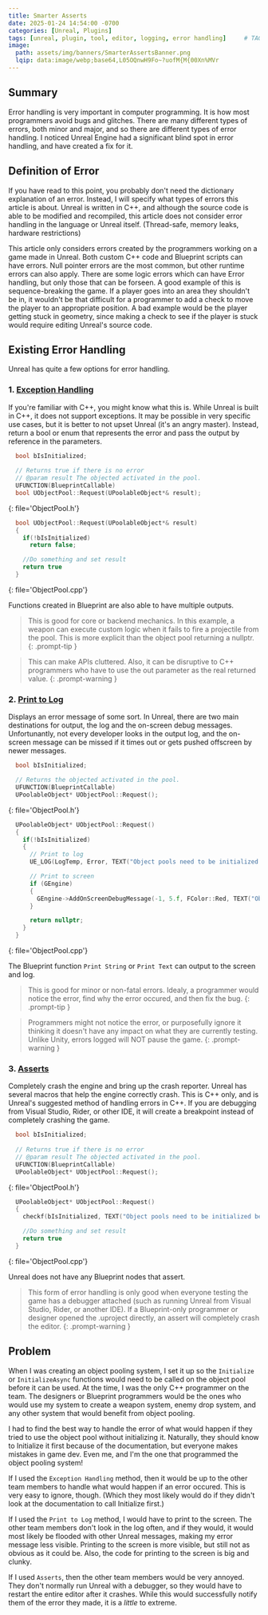 ```yaml
---
title: Smarter Asserts
date: 2025-01-24 14:54:00 -0700
categories: [Unreal, Plugins]
tags: [unreal, plugin, tool, editor, logging, error handling]     # TAG names should always be lowercase
image:
  path: assets/img/banners/SmarterAssertsBanner.png
  lqip: data:image/webp;base64,L05OQnwH9Fo~?uofM{M{00Xn%MVr
---
```


## Summary

Error handling is very important in computer programming. It is how most programmers avoid bugs and glitches. There are many different types of errors, both minor and major, and so there are different types of error handling. I noticed Unreal Engine had a significant blind spot in error handling, and have created a fix for it.

## Definition of Error

If you have read to this point, you probably don't need the dictionary explanation of an error. Instead, I will specify what types of errors this article is about. Unreal is written in C++, and although the source code is able to be modified and recompiled, this article does not consider error handling in the language or Unreal itself. (Thread-safe, memory leaks, hardware restrictions)

This article only considers errors created by the programmers working on a game made in Unreal. Both custom C++ code and Blueprint scripts can have errors. Null pointer errors are the most common, but other runtime errors can also apply. There are some logic errors which can have Error handling, but only those that can be forseen. A good example of this is sequence-breaking the game. If a player goes into an area they shouldn't be in, it wouldn't be that difficult for a programmer to add a check to move the player to an appropriate position. A bad example would be the player getting stuck in geometry, since making a check to see if the player is stuck would require editing Unreal's source code.

## Existing Error Handling

Unreal has quite a few options for error handling.
### 1. [Exception Handling](https://www.geeksforgeeks.org/exception-handling-c/)
  
  If you're familiar with C++, you might know what this is. While Unreal is built in C++, it does not support exceptions. It may be possible in very specific use cases, but it is better to not upset Unreal (it's an angry master). Instead, return a bool or enum that represents the error and pass the output by reference in the parameters.
  
  ```cpp
    bool bIsInitialized;
    
    // Returns true if there is no error
    // @param result The objected activated in the pool.
    UFUNCTION(BlueprintCallable)
    bool UObjectPool::Request(UPoolableObject*& result);
  ```
  {: file='ObjectPool.h'}

  ```cpp
    bool UObjectPool::Request(UPoolableObject*& result)
    {
      if(!bIsInitialized)
        return false;

      //Do something and set result
      return true
    }
  ```
  {: file='ObjectPool.cpp'}

  Functions created in Blueprint are also able to have multiple outputs.

  > This is good for core or backend mechanics. In this example, a weapon can execute custom logic when it fails to fire a projectile from the pool. This is more explicit than the object pool returning a nullptr.
  {: .prompt-tip }

  > This can make APIs cluttered. Also, it can be disruptive to C++ programmers who have to use the out parameter as the real returned value.
  {: .prompt-warning }

### 2. [Print to Log](https://dev.epicgames.com/documentation/en-us/unreal-engine/logging-in-unreal-engine)
  
  Displays an error message of some sort. In Unreal, there are two main destinations for output, the log and the on-screen debug messages. Unfortunantly, not every developer looks in the output log, and the on-screen message can be missed if it times out or gets pushed offscreen by newer messages.
  
  ```cpp
    bool bIsInitialized;

    // Returns the objected activated in the pool.
    UFUNCTION(BlueprintCallable)
    UPoolableObject* UObjectPool::Request();
  ```
  {: file='ObjectPool.h'}

  ```cpp
    UPoolableObject* UObjectPool::Request()
    {
      if(!bIsInitialized)
      {
        // Print to log
        UE_LOG(LogTemp, Error, TEXT("Object pools need to be initialized before an object can be requested from it."));

        // Print to screen
        if (GEngine)
        {
          GEngine->AddOnScreenDebugMessage(-1, 5.f, FColor::Red, TEXT("Object pools need to be initialized before an object can be requested from it."));
        }

        return nullptr;
      }
    }
  ```
  {: file='ObjectPool.cpp'}

  The Blueprint function `Print String` or `Print Text` can output to the screen and log.

  > This is good for minor or non-fatal errors. Idealy, a programmer would notice the error, find why the error occured, and then fix the bug.
  {: .prompt-tip }

  > Programmers might not notice the error, or purposefully ignore it thinking it doesn't have any impact on what they are currently testing. Unlike Unity, errors logged will NOT pause the game.
  {: .prompt-warning }

### 3. [Asserts](https://dev.epicgames.com/documentation/en-us/unreal-engine/asserts-in-unreal-engine)
  
  Completely crash the engine and bring up the crash reporter. Unreal has several macros that help the engine correctly crash. This is C++ only, and is Unreal's suggested method of handling errors in C++. If you are debugging from Visual Studio, Rider, or other IDE, it will create a breakpoint instead of completely crashing the game.

  ```cpp
    bool bIsInitialized;
    
    // Returns true if there is no error
    // @param result The objected activated in the pool.
    UFUNCTION(BlueprintCallable)
    UPoolableObject* UObjectPool::Request();
  ```
  {: file='ObjectPool.h'}

  ```cpp
    UPoolableObject* UObjectPool::Request()
    {
      checkf(bIsInitialized, TEXT("Object pools need to be initialized before an object can be requested from it."))

      //Do something and set result
      return true
    }
  ```
  {: file='ObjectPool.cpp'}

  Unreal does not have any Blueprint nodes that assert.

  > This form of error handling is only good when everyone testing the game has a debugger attached (such as running Unreal from Visual Studio, Rider, or another IDE). If a Blueprint-only programmer or designer opened the .uproject directly, an assert will completely crash the editor.
  {: .prompt-warning }

## Problem

When I was creating an object pooling system, I set it up so the `Initialize` or `InitializeAsync` functions would need to be called on the object pool before it can be used. At the time, I was the only C++ programmer on the team. The designers or Blueprint programmers would be the ones who would use my system to create a weapon system, enemy drop system, and any other system that would benefit from object pooling. 

I had to find the best way to handle the error of what would happen if they tried to use the object pool without initializing it. Naturally, they should know to Initialize it first because of the documentation, but everyone makes mistakes in game dev. Even me, and I'm the one that programmed the object pooling system! 

If I used the `Exception Handling` method, then it would be up to the other team members to handle what would happen if an error occured. This is very easy to ignore, though. (Which they most likely would do if they didn't look at the documentation to call Initialize first.) 

If I used the `Print to Log` method, I would have to print to the screen. The other team members don't look in the log often, and if they would, it would most likely be flooded with other Unreal messages, making my error message less visible. Printing to the screen is more visible, but still not as obvious as it could be. Also, the code for printing to the screen is big and clunky. 

If I used `Asserts`, then the other team members would be very annoyed. They don't normally run Unreal with a debugger, so they would have to restart the entire editor after it crashes. While this would successfully notify them of the error they made, it is a *little* to extreme.

